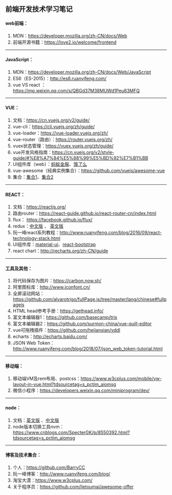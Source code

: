 ## 前端开发技术学习笔记

#### web前端：
1. MDN：https://developer.mozilla.org/zh-CN/docs/Web
2. 前端开源书籍：https://love2.io/welcome/frontend
***
#### JavaScript：
1. MDN：https://developer.mozilla.org/zh-CN/docs/Web/JavaScript
2. ES6（ES-2015）：http://es6.ruanyifeng.com/
3. vue VS react ：https://mp.weixin.qq.com/s/QBGd37M38MUWd1Peu83MFQ
***
#### VUE：
1. 文档：https://cn.vuejs.org/v2/guide/
2. vue-cli：https://cli.vuejs.org/zh/guide/
3. vue-loader：https://vue-loader.vuejs.org/zh/
4. vue-router（路由）：https://router.vuejs.org/zh/
5. vuex状态管理：https://vuex.vuejs.org/zh/guide/
6. vue开发风格指南：https://cn.vuejs.org/v2/style-guide/#%E8%A7%84%E5%88%99%E5%BD%92%E7%B1%BB
7. UI组件库（web）：[蚂蚁金服](https://www.iviewui.com/)、[饿了么](http://element-cn.eleme.io/#/zh-CN/component/installation)
8. vue-awesome（经典实例集合）：https://github.com/vuejs/awesome-vue
9. 集合：[集合1](https://github.com/opendigg/awesome-github-vue)、[集合2](http://www.alloyteam.com/nav/)
***
#### REACT：
1. 文档：https://reactjs.org/
2. 路由router：https://react-guide.github.io/react-router-cn/index.html
3. flux： https://facebook.github.io/flux/
4. redux：[中文版](http://www.redux.org.cn/)  、 [英文版](https://redux.js.org/)
5. 阮一峰react系列教程：http://www.ruanyifeng.com/blog/2016/09/react-technology-stack.html
6. UI组件库：[material-ui](https://github.com/mui-org/material-ui)、[react-bootstrap](https://github.com/react-bootstrap/react-bootstrap)
7. react chart：http://recharts.org/zh-CN/guide
***
#### 工具及其他：
1. 将代码保存为图片：https://carbon.now.sh/
2. 阿里图标库：http://www.iconfont.cn/
3. 全屏滚动网站：https://github.com/alvarotrigo/fullPage.js/tree/master/lang/chinese#fullpagejs
4. HTML head参考手册：https://gethead.info/
5. 富文本编辑器1：https://github.com/basecamp/trix
6. 富文本编辑器2：https://github.com/surmon-china/vue-quill-editor
7. vue可拖拽插件：https://github.com/hejianxian/vddl
8. echarts：http://echarts.baidu.com/
9. JSON Web Token：http://www.ruanyifeng.com/blog/2018/07/json_web_token-tutorial.html
***
#### 移动端：
1. 移动端VM及rem布局、postcss：https://www.w3cplus.com/mobile/vw-layout-in-vue.html?tdsourcetag=s_pctim_aiomsg
2. 微信小程序：https://developers.weixin.qq.com/miniprogram/dev/
***
#### node：
1. 文档：[英文版](https://nodejs.org/api/documentation.html ) 、[中文版](http://nodejs.cn/api/documentation.html)
2. node版本切换工具nvm：https://www.cnblogs.com/SpecterGK/p/8550392.html?tdsourcetag=s_pctim_aiomsg
***
#### 博客及技术集合：
1. 个人：https://github.com/BarryCC
2. 阮一峰博客：http://www.ruanyifeng.com/blog/
3. 淘宝大漠：https://www.w3cplus.com/
4. 关于程序员：https://github.com/lietoumai/awesome-offer